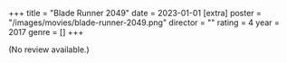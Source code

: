 +++
title = "Blade Runner 2049"
date = 2023-01-01
[extra]
poster = "/images/movies/blade-runner-2049.png"
director = ""
rating = 4
year = 2017
genre = []
+++

(No review available.)
